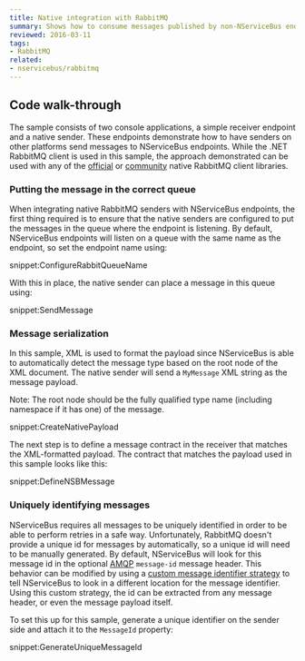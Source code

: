 ```yaml
---
title: Native integration with RabbitMQ
summary: Shows how to consume messages published by non-NServiceBus endpoints
reviewed: 2016-03-11
tags:
- RabbitMQ
related:
- nservicebus/rabbitmq
---
```



## Code walk-through

The sample consists of two console applications, a simple receiver endpoint and a native sender. These endpoints demonstrate how to have senders on other platforms send messages to NServiceBus endpoints. While the .NET RabbitMQ client is used in this sample, the approach demonstrated can be used with any of the [official](https://www.rabbitmq.com/download.html) or [community](https://www.rabbitmq.com/devtools.html) native RabbitMQ client libraries.


### Putting the message in the correct queue

When integrating native RabbitMQ senders with NServiceBus endpoints, the first thing required is to ensure that the native senders are configured to put the messages in the queue where the endpoint is listening. By default, NServiceBus endpoints will listen on a queue with the same name as the endpoint, so set the endpoint name using:

snippet:ConfigureRabbitQueueName

With this in place, the native sender can place a message in this queue using:

snippet:SendMessage


### Message serialization

In this sample, XML is used to format the payload since NServiceBus is able to automatically detect the message type based on the root node of the XML document. The native sender will send a `MyMessage` XML string as the message payload.

Note: The root node should be the fully qualified type name (including namespace if it has one) of the message.

snippet:CreateNativePayload

The next step is to define a message contract in the receiver that matches the XML-formatted payload. The contract that matches the payload used in this sample looks like this:

snippet:DefineNSBMessage


### Uniquely identifying messages

NServiceBus requires all messages to be uniquely identified in order to be able to perform retries in a safe way. Unfortunately, RabbitMQ doesn't provide a unique id for messages by automatically, so a unique id will need to be manually generated. By default, NServiceBus will look for this message id in the optional [AMQP](https://www.rabbitmq.com/amqp-0-9-1-reference.html) `message-id` message header. This behavior can be modified by using a [custom message identifier strategy](/nservicebus/rabbitmq/configuration-api.md#configuring-rabbitmq-transport-to-be-used-controlling-the-message-id-strategy) to tell NServiceBus to look in a different location for the message identifier. Using this custom strategy, the id can be extracted from any message header, or even the message payload itself.

To set this up for this sample, generate a unique identifier on the sender side and attach it to the `MessageId` property:

snippet:GenerateUniqueMessageId